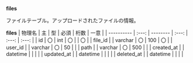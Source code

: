 **files**

ファイルテーブル。アップロードされたファイルの情報。

**files**
| 物理名     |  主   | 型       | 必須  | 桁数  | 一意  |
| ---------- | :---: | -------- | :---: | :---: | :---: |
| id         |  〇   | int      |  〇   |       |  〇   |
| file_id    |       | varchar  |  〇   |  100  |  〇   |
| user_id    |       | varchar  |  〇   |  50   |       |
| path       |       | varchar  |  〇   |  500  |       |
| created_at |       | datetime |       |       |       |
| updated_at |       | datetime |       |       |       |
| deleted_at |       | datetime |       |       |       |